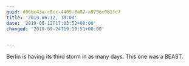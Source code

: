```yaml
---
guid: d06bc43a-c8cc-4405-8a87-a9796c081fc7
title: '2019.06.12, 19:03'
date: '2019-06-12T17:03:52+00:00'
changed: '2019-09-24T19:19:51+00:00'


---
```


Berlin is having its third storm in as many days. This one was a BEAST. 
